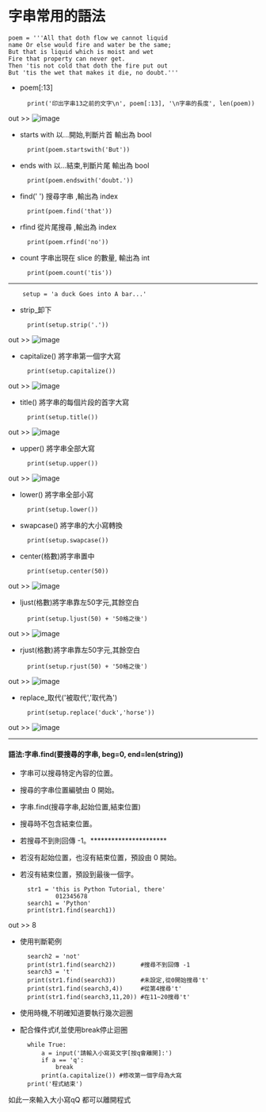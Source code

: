 # 字串常用的語法

    poem = '''All that doth flow we cannot liquid 
    name Or else would fire and water be the same;
    But that is liquid which is moist and wet 
    Fire that property can never get. 
    Then 'tis not cold that doth the fire put out 
    But 'tis the wet that makes it die, no doubt.'''


* poem[:13]

        print('印出字串13之前的文字\n', poem[:13], '\n字串的長度', len(poem))  

out >> ![image](https://user-images.githubusercontent.com/112489587/208145363-bda416b2-d294-4841-907c-ad5dd6b6d23a.png)

* starts with 以...開始,判斷片首 輸出為 bool      

        print(poem.startswith('But')) 
        

* ends with 以...結束,判斷片尾 輸出為 bool      
            
        print(poem.endswith('doubt.'))
        

* find('   ') 搜尋字串 ,輸出為 index
        
        print(poem.find('that'))

* rfind 從片尾搜尋 ,輸出為 index    
        
        print(poem.rfind('no'))   

* count 字串出現在 slice 的數量, 輸出為 int    
        
        print(poem.count('tis'))  


*******

        setup = 'a duck Goes into A bar...'
    
* strip_卸下      

        print(setup.strip('.'))  
        
out >> ![image](https://user-images.githubusercontent.com/112489587/208146304-d9a0d9ac-0fb9-44de-b1ba-b0e3c59ab373.png)

    
* capitalize() 將字串第一個字大寫    
        
        print(setup.capitalize()) 
        
out >>  ![image](https://user-images.githubusercontent.com/112489587/208140910-fdc021ef-ba51-49dd-900e-8b5dc78949da.png)

        
* title() 將字串的每個片段的首字大寫     
        
        print(setup.title())    
        
out >> ![image](https://user-images.githubusercontent.com/112489587/208140774-4ad95e4e-e5a1-4c8f-8c9c-7d5d4e18e4df.png)
    
* upper() 將字串全部大寫           
        
        print(setup.upper())      
        
out >> ![image](https://user-images.githubusercontent.com/112489587/208141372-56a14956-1604-43de-9c58-9f2b2a3670b4.png)
        
* lower() 將字串全部小寫       

        print(setup.lower()) 
     
* swapcase() 將字串的大小寫轉換        

        print(setup.swapcase())   
        
* center(格數)將字串置中       

        print(setup.center(50))  

out >> ![image](https://user-images.githubusercontent.com/112489587/208141875-f6d112d8-3e62-43cd-815c-4e9c5af365ac.png)
        
* ljust(格數)將字串靠左50字元,其餘空白       

        print(setup.ljust(50) + '50格之後')   
        
out >> ![image](https://user-images.githubusercontent.com/112489587/208142564-1b5eacc9-ade7-4069-bed2-4509e41c2b4a.png)


* rjust(格數)將字串靠左50字元,其餘空白       

        print(setup.rjust(50) + '50格之後')  
        
out >> ![image](https://user-images.githubusercontent.com/112489587/208142957-02997b98-73bd-407b-8942-7ef650d78c40.png)


* replace_取代('被取代','取代為')

        print(setup.replace('duck','horse'))    

out >> ![image](https://user-images.githubusercontent.com/112489587/208143300-6d7ba6db-7263-491b-996e-48ad166bbca8.png)


************************************************************


#### 語法:字串.find(要搜尋的字串, beg=0, end=len(string))           
* 字串可以搜尋特定內容的位置。
* 搜尋的字串位置編號由 0 開始。
* 字串.find(搜尋字串,起始位置,結束位置)
* 搜尋時不包含結束位置。
* 若搜尋不到則回傳 -1。**********************
* 若沒有起始位置，也沒有結束位置，預設由 0 開始。
* 若沒有結束位置，預設到最後一個字。

        str1 = 'this is Python Tutorial, there'
                012345678
        search1 = 'Python' 
        print(str1.find(search1))

out >> 8

* 使用判斷範例         
    
        search2 = 'not'
        print(str1.find(search2))       #搜尋不到回傳 -1
        search3 = 't'
        print(str1.find(search3))       #未設定,從0開始搜尋't'
        print(str1.find(search3,4))     #從第4搜尋't'
        print(str1.find(search3,11,20)) #在11~20搜尋't'





      
* 使用時機,不明確知道要執行幾次迴圈     
* 配合條件式if,並使用break停止迴圈      
        
        while True:
            a = input('請輸入小寫英文字[按q會離開]:')
            if a == 'q':
                break
            print(a.capitalize()) #修改第一個字母為大寫
        print('程式結束')

如此一來輸入大小寫qQ 都可以離開程式
